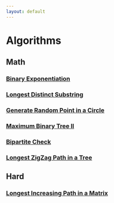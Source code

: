 ```yaml
---
layout: default
---
```


# Algorithms

## Math
### [Binary Exponentiation](./pages/binary_exponentiation.html)

### [Longest Distinct Substring](./pages/longest_distinct_substring.html)

### [Generate Random Point in a Circle](./pages/random_point_in_circle.html)

### [Maximum Binary Tree II](./pages/max_binary_tree_2.html)

### [Bipartite Check](./pages/possible_bipartition.html)

### [Longest ZigZag Path in a Tree](./pages/longest_zigzag_path.html)

## Hard
### [Longest Increasing Path in a Matrix](./pages/longest_path_matrix.html)